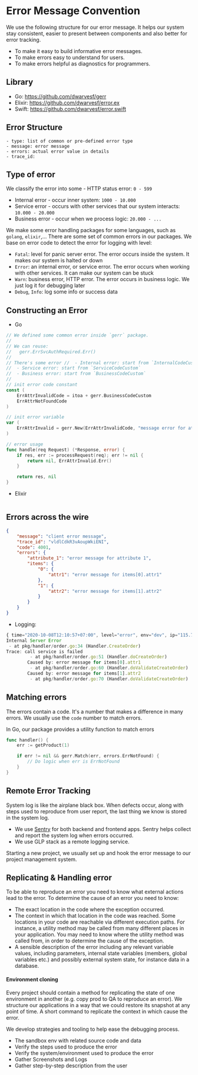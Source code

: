 # Error Message Convention
We use the following structure for our error message. It helps our system stay consistent, easier to present between components and also better for error tracking.

- To make it easy to build informative error messages.
- To make errors easy to understand for users.
- To make errors helpful as diagnostics for programmers.

## Library
- Go: https://github.com/dwarvesf/gerr
- Elixir: https://github.com/dwarvesf/error.ex
- Swift: https://github.com/dwarvesf/error.swift

## Error Structure
```
- type: list of common or pre-defined error type
- message: error message
- errors: actual error value in details
- trace_id: 
```

## Type of error
We classify the error into some - HTTP status error: `0 - 599`
- Internal error - occur inner system: `1000 - 10.000`
- Service error - occurs with other services that our system interacts: `10.000 - 20.000`
- Business error - occur when we process logic: `20.000 - ...`

We make some error handling packages for some languages, such as `golang`, `elixir`,... There are some set of common errors in our packages. We base on error code to detect the error for logging with level:
- `Fatal`: level for panic server error. The error occurs inside the system. It makes our system is halted or down
- `Error`: an internal error, or service error. The error occurs when working with other services. It can make our system can be stuck
- `Warn`: business error, HTTP error. The error occurs in business logic. We just log it for debugging later
- `Debug`, `Info`: log some info or success data

## Constructing an Error
- Go

``` go
// We defined some common error inside `gerr` package.
//
// We can reuse:
//   gerr.ErrSvcAuthRequired.Err()
// 
// There's some error //  - Internal error: start from `InternalCodeCustom`
//  - Service error: start from `ServiceCodeCustom`
//  - Business error: start from `BusinessCodeCustom`
//
// init error code constant
const (
    ErrAttrInvalidCode = itoa + gerr.BusinessCodeCustom
    ErrAttrNotFoundCode
)

// init error variable
var (
    ErrAttrInvalid = gerr.New(ErrAttrInvalidCode, "message error for attr")
)

// error usage
func handle(req Request) (*Response, error) {
    if res, err := processRequest(req); err != nil {
        return nil, ErrAttrInvalid.Err()
    }

    return res, nil
}
```

- Elixir

``` elixir
```

## Errors across the wire
``` json
{
    "message": "client error message",
    "trace_id": "vldlCdkR3vAoupWkiENI",
    "code": 4001,
    "errors": {
        "attribute_1": "error message for attribute 1",
        "items": {
            "0": {
                "attr1": "error message for items[0].attr1"
            },
            "1": {
                "attr2": "error message for items[1].attr2"
            }
        }
    }
}
```

- Logging:

``` js
{ time="2020-10-08T12:10:57+07:00", level="error", env="dev", ip="115.73.208.232", method="POST", path="/orders", service="example-be", statusCode="500", traceId="vldlCdkR3vAoupWkiENI", userAgent="insomnia/2020.4.1" }
Internal Server Error
 - at pkg/handler/order.go:34 (Handler.CreateOrder)
Trace: call service is failed
         - at pkg/handler/order.go:51 (Handler.doCreateOrder)
        Caused by: error message for items[0].attr1
         - at pkg/handler/order.go:60 (Handler.doValidateCreateOrder)
        Caused by: error message for items[1].attr2
         - at pkg/handler/order.go:70 (Handler.doValidateCreateOrder)
```

## Matching errors
The errors contain a code. It's a number that makes a difference in many errors. We usually use the `code` number to match errors.

In Go, our package provides a utility function to match errors
``` go
func handler() {
    err := getProduct(1)

    if err != nil && gerr.Match(err, errors.ErrNotFound) {
        // Do logic when err is ErrNotFound 
    }
}
```

## Remote Error Tracking
System log is like the airplane black box. When defects occur, along with steps used to reproduce from user report, the last thing we know is stored in the system log. 

- We use [Sentry](sentry.io) for both backend and frontend apps. Sentry helps collect and report the system log when errors occurred. 
- We use GLP stack as a remote logging service.

Starting a new project, we usually set up and hook the error message to our project management system.

## Replicating & Handling error
To be able to reproduce an error you need to know what external actions lead to the error. To determine the cause of an error you need to know:

- The exact location in the code where the exception occurred.
- The context in which that location in the code was reached. Some locations in your code are reachable via different execution paths. For instance, a utility method may be called from many different places in your application. You may need to know where the utility method was called from, in order to determine the cause of the exception.
- A sensible description of the error including any relevant variable values, including parameters, internal state variables (members, global variables etc.) and possibly external system state, for instance data in a database.

#### Environment cloning
Every project should contain a method for replicating the state of one environment in another (e.g. copy prod to QA to reproduce an error). We structure our applications in a way that we could restore its snapshot at any point of time. A short command to replicate the context in which cause the error.

We develop strategies and tooling to help ease the debugging process.

- The sandbox env with related source code and data
- Verify the steps used to produce the error
- Verify the system/environment used to produce the error
- Gather Screenshots and Logs
- Gather step-by-step description from the user